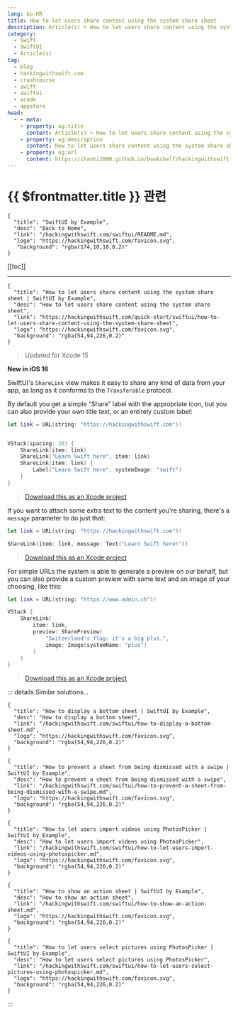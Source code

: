 ```yaml
---
lang: ko-KR
title: How to let users share content using the system share sheet
description: Article(s) > How to let users share content using the system share sheet
category:
  - Swift
  - SwiftUI
  - Article(s)
tag: 
  - blog
  - hackingwithswift.com
  - crashcourse
  - swift
  - swiftui
  - xcode
  - appstore
head:
  - - meta:
    - property: og:title
      content: Article(s) > How to let users share content using the system share sheet
    - property: og:description
      content: How to let users share content using the system share sheet
    - property: og:url
      content: https://chanhi2000.github.io/bookshelf/hackingwithswift.com/swiftui/how-to-let-users-share-content-using-the-system-share-sheet.html
---
```


# {{ $frontmatter.title }} 관련

```component VPCard
{
  "title": "SwiftUI by Example",
  "desc": "Back to Home",
  "link": "/hackingwithswift.com/swiftui/README.md",
  "logo": "https://hackingwithswift.com/favicon.svg",
   "background": "rgba(174,10,10,0.2)"
}
```

[[toc]]

---

```component VPCard
{
  "title": "How to let users share content using the system share sheet | SwiftUI by Example",
  "desc": "How to let users share content using the system share sheet",
  "link": "https://hackingwithswift.com/quick-start/swiftui/how-to-let-users-share-content-using-the-system-share-sheet",
  "logo": "https://hackingwithswift.com/favicon.svg",
  "background": "rgba(54,94,226,0.2)"
}
```

> Updated for Xcode 15

**New in iOS 16**

SwiftUI's `ShareLink` view makes it easy to share any kind of data from your app, as long as it conforms to the `Transferable` protocol.

By default you get a simple “Share” label with the appropriate icon, but you can also provide your own title text, or an entirely custom label:

```swift
let link = URL(string: "https://hackingwithswift.com")!


VStack(spacing: 20) {
    ShareLink(item: link)
    ShareLink("Learn Swift here", item: link)
    ShareLink(item: link) {
        Label("Learn Swift here", systemImage: "swift")
    }
}
```

> [<FontIcon icon="fas fa-file-zipper"/>Download this as an Xcode project](https://hackingwithswift.com/files/projects/swiftui/how-to-let-users-share-content-using-the-system-share-sheet-1.zip)

If you want to attach some extra text to the content you're sharing, there's a `message` parameter to do just that:

```swift
let link = URL(string: "https://hackingwithswift.com")!

ShareLink(item: link, message: Text("Learn Swift here!"))
```

> [<FontIcon icon="fas fa-file-zipper"/>Download this as an Xcode project](https://hackingwithswift.com/files/projects/swiftui/how-to-let-users-share-content-using-the-system-share-sheet-2.zip)

For simple URLs the system is able to generate a preview on our behalf, but you can also provide a custom preview with some text and an image of your choosing, like this:

```swift
let link = URL(string: "https://www.admin.ch")!

VStack {
    ShareLink(
        item: link,
        preview: SharePreview(
            "Switzerland's flag: it's a big plus.",
            image: Image(systemName: "plus")
        )
    )
}
```

> [<FontIcon icon="fas fa-file-zipper"/>Download this as an Xcode project](https://hackingwithswift.com/files/projects/swiftui/how-to-let-users-share-content-using-the-system-share-sheet-3.zip)

::: details Similar solutions…

```component VPCard
{
  "title": "How to display a bottom sheet | SwiftUI by Example",
  "desc": "How to display a bottom sheet",
  "link": "/hackingwithswift.com/swiftui/how-to-display-a-bottom-sheet.md",
  "logo": "https://hackingwithswift.com/favicon.svg",
  "background": "rgba(54,94,226,0.2)"
}
```

```component VPCard
{
  "title": "How to prevent a sheet from being dismissed with a swipe | SwiftUI by Example",
  "desc": "How to prevent a sheet from being dismissed with a swipe",
  "link": "/hackingwithswift.com/swiftui/how-to-prevent-a-sheet-from-being-dismissed-with-a-swipe.md",
  "logo": "https://hackingwithswift.com/favicon.svg",
  "background": "rgba(54,94,226,0.2)"
}
```

```component VPCard
{
  "title": "How to let users import videos using PhotosPicker | SwiftUI by Example",
  "desc": "How to let users import videos using PhotosPicker",
  "link": "/hackingwithswift.com/swiftui/how-to-let-users-import-videos-using-photospicker.md",
  "logo": "https://hackingwithswift.com/favicon.svg",
  "background": "rgba(54,94,226,0.2)"
}
```

```component VPCard
{
  "title": "How to show an action sheet | SwiftUI by Example",
  "desc": "How to show an action sheet",
  "link": "/hackingwithswift.com/swiftui/how-to-show-an-action-sheet.md",
  "logo": "https://hackingwithswift.com/favicon.svg",
  "background": "rgba(54,94,226,0.2)"
}
```

```component VPCard
{
  "title": "How to let users select pictures using PhotosPicker | SwiftUI by Example",
  "desc": "How to let users select pictures using PhotosPicker",
  "link": "/hackingwithswift.com/swiftui/how-to-let-users-select-pictures-using-photospicker.md",
  "logo": "https://hackingwithswift.com/favicon.svg",
  "background": "rgba(54,94,226,0.2)"
}
```

:::

